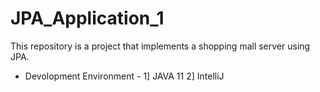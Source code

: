 # JPA_Application_1
This repository is a project that implements a shopping mall server using JPA.


- Devolopment Environment -
1] JAVA 11
2] IntelliJ 
